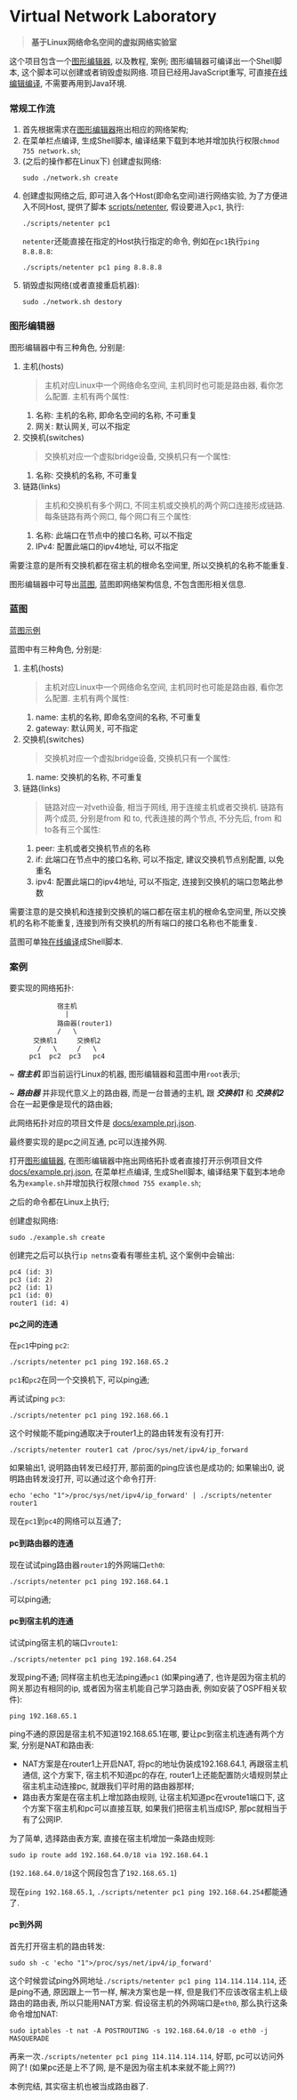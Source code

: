 # Virtual Network Laboratory

> **基于Linux网络命名空间的虚拟网络实验室**

这个项目包含一个[图形编辑器](https://jjm2473.github.io/virtual-network-laboratory/), 以及教程, 案例;
图形编辑器可编译出一个Shell脚本, 这个脚本可以创建或者销毁虚拟网络. 
项目已经用JavaScript重写, 可直接[在线编辑编译](https://jjm2473.github.io/virtual-network-laboratory/), 不需要再用到Java环境.

### 常规工作流
1. 首先根据需求在[图形编辑器](https://jjm2473.github.io/virtual-network-laboratory/)拖出相应的网络架构;
2. 在菜单栏点编译, 生成Shell脚本, 编译结果下载到本地并增加执行权限`chmod 755 network.sh`; 
3. (之后的操作都在Linux下) 创建虚拟网络:
    ```shell script
    sudo ./network.sh create
    ```
4. 创建虚拟网络之后, 即可进入各个Host(即命名空间)进行网络实验, 
    为了方便进入不同Host, 提供了脚本 [scripts/netenter](scripts/netenter),
    假设要进入`pc1`, 执行:
    ```shell script
    ./scripts/netenter pc1
    ```
    `netenter`还能直接在指定的Host执行指定的命令, 例如在`pc1`执行`ping 8.8.8.8`:
    ```shell script
    ./scripts/netenter pc1 ping 8.8.8.8
    ```
5. 销毁虚拟网络(或者直接重启机器):
    ```shell script
    sudo ./network.sh destory
    ```

### 图形编辑器

图形编辑器中有三种角色, 分别是:

1. 主机(hosts)
   > 主机对应Linux中一个网络命名空间, 主机同时也可能是路由器, 看你怎么配置.
     主机有两个属性: 
   1. 名称: 主机的名称, 即命名空间的名称, 不可重复
   2. 网关: 默认网关, 可以不指定 
2. 交换机(switches)
   > 交换机对应一个虚拟bridge设备, 交换机只有一个属性:
   1. 名称: 交换机的名称, 不可重复
3. 链路(links)
   > 主机和交换机有多个网口, 不同主机或交换机的两个网口连接形成链路.
    每条链路有两个网口, 每个网口有三个属性:
   1. 名称: 此端口在节点中的接口名称, 可以不指定
   2. IPv4: 配置此端口的ipv4地址, 可以不指定

需要注意的是所有交换机都在宿主机的根命名空间里, 所以交换机的名称不能重复.

图形编辑器中可导出[蓝图](#蓝图), 蓝图即网络架构信息, 不包含图形相关信息.

### 蓝图
[蓝图示例](docs/example.json)

蓝图中有三种角色, 分别是:

1. 主机(hosts)
   > 主机对应Linux中一个网络命名空间, 主机同时也可能是路由器, 看你怎么配置.
     主机有两个属性: 
   1. name: 主机的名称, 即命名空间的名称, 不可重复
   2. gateway: 默认网关, 可不指定 
2. 交换机(switches)
   > 交换机对应一个虚拟bridge设备, 交换机只有一个属性:
   1. name: 交换机的名称, 不可重复
3. 链路(links)
   > 链路对应一对veth设备, 相当于网线, 用于连接主机或者交换机.
    链路有两个成员, 分别是from 和 to, 代表连接的两个节点, 不分先后,
    from 和 to各有三个属性:
   1. peer: 主机或者交换机节点的名称
   2. if: 此端口在节点中的接口名称, 可以不指定, 建议交换机节点别配置, 以免重名
   3. ipv4: 配置此端口的ipv4地址, 可以不指定, 连接到交换机的端口忽略此参数

需要注意的是交换机和连接到交换机的端口都在宿主机的根命名空间里, 所以交换机的名称不能重复, 
连接到所有交换机的所有端口的接口名称也不能重复.

蓝图可单独[在线编译](https://jjm2473.github.io/virtual-network-laboratory/compile.html)成Shell脚本.

### 案例
要实现的网络拓扑:
```text
            宿主机
              |
            路由器(router1)
            /   \
      交换机1     交换机2
       /   \     /   \
     pc1  pc2  pc3   pc4
```
~ ___宿主机___ 即当前运行Linux的机器, 图形编辑器和蓝图中用`root`表示;

~ ___路由器___ 并非现代意义上的路由器, 而是一台普通的主机, 跟 ___交换机1___ 和 ___交换机2___ 合在一起更像是现代的路由器; 

此网络拓扑对应的项目文件是 [docs/example.prj.json](docs/example.prj.json).

最终要实现的是pc之间互通, pc可以连接外网.

打开[图形编辑器](https://jjm2473.github.io/virtual-network-laboratory/), 在图形编辑器中拖出网络拓扑或者直接打开示例项目文件 [docs/example.prj.json](docs/example.prj.json), 在菜单栏点编译, 生成Shell脚本, 编译结果下载到本地命名为`example.sh`并增加执行权限`chmod 755 example.sh`; 

之后的命令都在Linux上执行;

创建虚拟网络:
```shell script
sudo ./example.sh create
```
创建完之后可以执行`ip netns`查看有哪些主机, 这个案例中会输出:
```text
pc4 (id: 3)
pc3 (id: 2)
pc2 (id: 1)
pc1 (id: 0)
router1 (id: 4)
```

#### pc之间的连通
在`pc1`中ping `pc2`:
```shell script
./scripts/netenter pc1 ping 192.168.65.2
```
`pc1`和`pc2`在同一个交换机下, 可以ping通;

再试试ping `pc3`:
```shell script
./scripts/netenter pc1 ping 192.168.66.1
```
这个时候能不能ping通取决于router1上的路由转发有没有打开:
```shell script
./scripts/netenter router1 cat /proc/sys/net/ipv4/ip_forward
```
如果输出1, 说明路由转发已经打开, 那前面的ping应该也是成功的;
如果输出0, 说明路由转发没打开, 可以通过这个命令打开:
```shell script
echo 'echo "1">/proc/sys/net/ipv4/ip_forward' | ./scripts/netenter router1
```
现在`pc1`到`pc4`的网络可以互通了;

#### pc到路由器的连通
现在试试ping路由器`router1`的外网端口`eth0`:
```shell script
./scripts/netenter pc1 ping 192.168.64.1
```
可以ping通;

#### pc到宿主机的连通
试试ping宿主机的端口`vroute1`:
```shell script
./scripts/netenter pc1 ping 192.168.64.254
```
发现ping不通;
同样宿主机也无法ping通`pc1`
(如果ping通了, 也许是因为宿主机的网关那边有相同的ip, 或者因为宿主机能自己学习路由表, 例如安装了OSPF相关软件):
```shell script
ping 192.168.65.1
```
ping不通的原因是宿主机不知道192.168.65.1在哪, 
要让pc到宿主机连通有两个方案, 分别是NAT和路由表:
- NAT方案是在router1上开启NAT, 将pc的地址伪装成192.168.64.1, 再跟宿主机通信,
这个方案下, 宿主机不知道pc的存在, router1上还能配置防火墙规则禁止宿主机主动连接pc, 
就跟我们平时用的路由器那样;
- 路由表方案是在宿主机上增加路由规则, 让宿主机知道pc在vroute1端口下, 
这个方案下宿主机和pc可以直接互联, 如果我们把宿主机当成ISP, 那pc就相当于有了公网IP.

为了简单, 选择路由表方案, 直接在宿主机增加一条路由规则:
```shell script
sudo ip route add 192.168.64.0/18 via 192.168.64.1
```
(`192.168.64.0/18`这个网段包含了`192.168.65.1`)

现在`ping 192.168.65.1`, `./scripts/netenter pc1 ping 192.168.64.254`都能通了.

#### pc到外网
首先打开宿主机的路由转发:
```shell script
sudo sh -c 'echo "1">/proc/sys/net/ipv4/ip_forward'
```
这个时候尝试ping外网地址`./scripts/netenter pc1 ping 114.114.114.114`, 还是ping不通, 
原因跟上一节一样, 解决方案也是一样, 但是我们不应该改宿主机上级路由的路由表, 所以只能用NAT方案.
假设宿主机的外网端口是`eth0`, 那么执行这条命令增加NAT:
```shell script
sudo iptables -t nat -A POSTROUTING -s 192.168.64.0/18 -o eth0 -j MASQUERADE
```
再来一次`./scripts/netenter pc1 ping 114.114.114.114`,
好耶, pc可以访问外网了! (如果pc还是上不了网, 是不是因为宿主机本来就不能上网??)

本例完结, 其实宿主机也被当成路由器了.